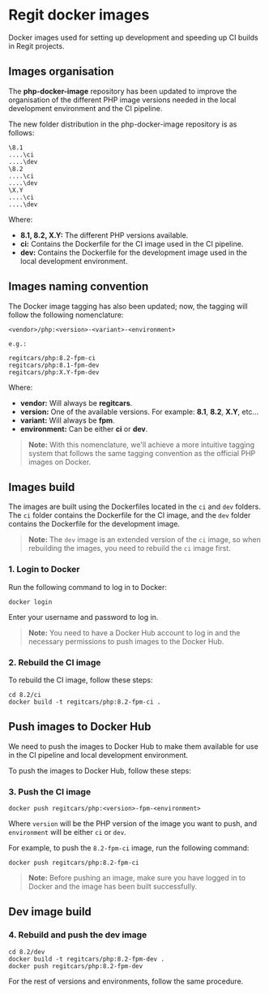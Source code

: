 # Regit docker images

Docker images used for setting up development and speeding up CI builds in Regit projects.

## Images organisation

The **php-docker-image** repository has been updated to improve the organisation of the different PHP image versions needed in the local development environment and the CI pipeline.

The new folder distribution in the php-docker-image repository is as follows:

```terminal
\8.1
....\ci
....\dev
\8.2
....\ci
....\dev
\X.Y
....\ci
....\dev
```

Where:

- **8.1, 8.2, X.Y:** The different PHP versions available.
- **ci:** Contains the Dockerfile for the CI image used in the CI pipeline.
- **dev:** Contains the Dockerfile for the development image used in the local development environment.

## Images naming convention

The Docker image tagging has also been updated; now, the tagging will follow the following nomenclature:

```terminal
<vendor>/php:<version>-<variant>-<environment>

e.g.:

regitcars/php:8.2-fpm-ci
regitcars/php:8.1-fpm-dev
regitcars/php:X.Y-fpm-dev
```

Where:

- **vendor:** Will always be **regitcars**.
- **version:** One of the available versions. For example: **8.1**, **8.2**, **X.Y**, etc...
- **variant:** Will always be **fpm**.
- **environment:** Can be either **ci** or **dev**.

> **Note:** With this nomenclature, we'll achieve a more intuitive tagging system that follows the same tagging convention as the official PHP images on Docker.

## Images build

The images are built using the Dockerfiles located in the `ci` and `dev` folders. The `ci` folder contains the Dockerfile for the CI image, and the `dev` folder contains the Dockerfile for the development image.

> **Note:** The `dev` image is an extended version of the `ci` image, so when rebuilding the images, you need to rebuild the `ci` image first.

### 1. Login to Docker

Run the following command to log in to Docker:

```terminal
docker login
```

Enter your username and password to log in.

> **Note:** You need to have a Docker Hub account to log in and the necessary permissions to push images to the Docker Hub.

### 2. Rebuild the CI image

To rebuild the CI image, follow these steps:

```terminal
cd 8.2/ci 
docker build -t regitcars/php:8.2-fpm-ci .
```

## Push images to Docker Hub

We need to push the images to Docker Hub to make them available for use in the CI pipeline and local development environment.

To push the images to Docker Hub, follow these steps:

### 3. Push the CI image

```terminal
docker push regitcars/php:<version>-fpm-<environment>
```

Where `version` will be the PHP version of the image you want to push, and `environment` will be either `ci` or `dev`.

For example, to push the `8.2-fpm-ci` image, run the following command:

```terminal
docker push regitcars/php:8.2-fpm-ci
```
> **Note:** Before pushing an image, make sure you have logged in to Docker and the image has been built successfully.

## Dev image build

### 4. Rebuild and push the dev image

```terminal
cd 8.2/dev 
docker build -t regitcars/php:8.2-fpm-dev .
docker push regitcars/php:8.2-fpm-dev
```

For the rest of versions and environments, follow the same procedure.
